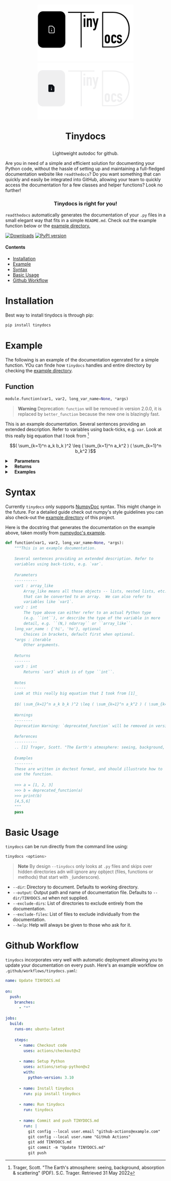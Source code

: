 <h1 align="center">
  <img src="assets/logo_white.png#gh-light-mode-only"  width="300">
  <img src="assets/logo_dark.png#gh-dark-mode-only"  width="300">
  <p>Tinydocs</p>
</h1>

<p align="center">
Lightweight autodoc for github.
</p>

Are you in need of a simple and efficient solution for documenting your Python code, without the hassle of setting up and maintaining a full-fledged documentation website like `readthedocs`? Do you want something that can quickly and easily be integrated into GitHub, allowing your team to quickly access the documentation for a few classes and helper functions? Look no further!

<h3 align="center">Tinydocs is right for you!</h3>

`readthedocs` automatically generates the documentation of your `.py` files in a small elegant way that fits in a simple `README.md`. Check out the example function below or the [example directory.](#https://github.com/antonio-leitao/tinydocs/tree/master/example)

[![Downloads](https://pepy.tech/badge/jet-test)](https://pepy.tech/project/tinydocs)
[![PyPI version](https://badge.fury.io/py/jet-test.svg)](https://pypi.org/project/tinydocs/)

#### Contents

- [Installation](#installation)
- [Example](#example)
- [Syntax](#syntax)
- [Basic Usage](#basic_usage)
- [Github Workflow](#github-workflow)

# Installation

Best way to install tinydocs is through pip:

```sh
pip install tinydocs
```

# Example

The following is an example of the documentation egenrated for a simple function. YOu can finde how `tinydocs` handles and entire directory by checking the [example directory](#https://github.com/antonio-leitao/tinydocs/tree/master/example).

## Function

```python
module.function(var1, var2, long_var_name=None, *args)
```

> **Warning** Deprecation: `function` will be removed in version 2.0.0, it is replaced by `better_function` because the new one is blazingly fast.

This is an example documentation.
Several sentences providing an extended description. Refer to
variables using back-ticks, e.g. `var`.
Look at this really big equation that I took from [^1]

$$( \sum_{k=1}^n a_k b_k )^2 \leq ( \sum_{k=1}^n a_k^2 ) ( \sum_{k=1}^n b_k^2 )$$

<details closed><summary>&emsp;<b>Parameters</b></summary><p/><ul><li><code>var1</code>: array_like<br>&emsp;Array_like means all those objects -- lists, nested lists, etc. --
that can be converted to an array.  We can also refer to
variables like `var1`.</li><li><code>var2</code>: int<br>&emsp;The type above can either refer to an actual Python type
(e.g. ``int``), or describe the type of the variable in more
detail, e.g. ``(N,) ndarray`` or ``array_like``.</li><li><code>long_var_name</code>: {'hi', 'ho'}, optional<br>&emsp;Choices in brackets, default first when optional.</li><li><code>*args</code>: iterable<br>&emsp;Other arguments.</li></ul></details><details closed><summary>&emsp;<b>Returns</b></summary><p/><ul><li><code>var3</code>: int<br>&emsp;Returns `var3` which is of type ``int``.</li></ul></details><details closed><summary>&emsp;<b>Examples</b></summary><p/>

These are written in doctest format, and should illustrate how to
use the function.

```python
>>> a = [1, 2, 3]
>>> b = deprecated_function(a)
>>> print(b)
[4,5,6]
```

</details>

[^1]: Trager, Scott. "The Earth's atmosphere: seeing, background, absorption & scattering" (PDF). S.C. Trager. Retrieved 31 May 2022

# Syntax

Currently `tinydocs` only supports [NumpyDoc](#https://numpydoc.readthedocs.io/en/latest/format.html) syntax. This might change in the future. For a detailed guide check out numpy's style guidelines you can also check-out the [example directory](#https://github.com/antonio-leitao/tinydocs/tree/master/example) of this project.

Here is the docstring that generates the documentation on the example above, taken mostly from [numpydoc's example](#https://numpydoc.readthedocs.io/en/latest/example.html#example).

```python
def function(var1, var2, long_var_name=None, *args):
    """This is an example documentation.

    Several sentences providing an extended description. Refer to
    variables using back-ticks, e.g. `var`.

    Parameters
    ----------
    var1 : array_like
        Array_like means all those objects -- lists, nested lists, etc. --
        that can be converted to an array.  We can also refer to
        variables like `var1`.
    var2 : int
        The type above can either refer to an actual Python type
        (e.g. ``int``), or describe the type of the variable in more
        detail, e.g. ``(N,) ndarray`` or ``array_like``.
    long_var_name : {'hi', 'ho'}, optional
        Choices in brackets, default first when optional.
    *args : iterable
        Other arguments.

    Returns
    -------
    var3 : int
        Returns `var3` which is of type ``int``.

    Notes
    -----
    Look at this really big equation that I took from [1]_

    $$( \sum_{k=1}^n a_k b_k )^2 \leq ( \sum_{k=1}^n a_k^2 ) ( \sum_{k=1}^n b_k^2 )$$

    Warnings
    --------
    Deprecation Warning: `deprecated_function` will be removed in version 2.0.0, it is replaced by `better_function` because the new one is blazingly fast.

    References
    ----------
    .. [1] Trager, Scott. "The Earth's atmosphere: seeing, background, absorption & scattering" (PDF). S.C. Trager. Retrieved 31 May 2022

    Examples
    --------
    These are written in doctest format, and should illustrate how to
    use the function.

    >>> a = [1, 2, 3]
    >>> b = deprecated_function(a)
    >>> print(b)
    [4,5,6]
    """
    pass
```

# Basic Usage

`tinydocs` can be run directly from the command line using:

```sh
tinydocs <options>
```

> **Note** By design `--tinydocs` only looks at `.py` files and skips over hidden directories adn will ignore any opbject (files, functions or methods) that start with `_`(underscore).

- `--dir`: Directory to document. Defaults to working directory.
- `--output`: Output path and name of documentation file. Defaults to `--dir/TINYDOCS.md` when not supplied.
- `--exclude-dirs`: List of directories to exclude entirely from the documentation.
- `--exclude-files`: List of files to exclude individually from the documentation.
- `--help`: Help will always be given to those who ask for it.

# Github Workflow

`tinydocs` incorporates very well with automatic deployment allowing you to update your documentation on every push. Here's an example workflow on
`.github/workflows/tinydocs.yaml`:

```yaml
name: Update TINYDOCS.md

on:
  push:
    branches:
      - "*"

jobs:
  build:
    runs-on: ubuntu-latest

    steps:
      - name: Checkout code
        uses: actions/checkout@v2

      - name: Setup Python
        uses: actions/setup-python@v2
        with:
          python-version: 3.10

      - name: Install tinydocs
        run: pip install tinydocs

      - name: Run tinydocs
        run: tinydocs

      - name: Commit and push TINYDOCS.md
        run: |
          git config --local user.email "github-actions@example.com"
          git config --local user.name "GitHub Actions"
          git add TINYDOCS.md
          git commit -m "Update TINYDOCS.md"
          git push
```
